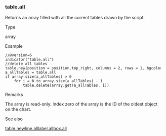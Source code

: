 ### table.all

Returns an array filled with all the current tables drawn by the script.

Type

array<table>

Example

```
//@version=6  
indicator("table.all")  
//delete all tables  
table.new(position = position.top_right, columns = 2, rows = 1, bgcolor = color.yellow, border_width = 1)  
a_allTables = table.all  
if array.size(a_allTables) > 0  
    for i = 0 to array.size(a_allTables) - 1  
        table.delete(array.get(a_allTables, i))
```

Remarks

The array is read-only. Index zero of the array is the ID of the oldest object on the chart.

See also

[table.new](#fun_table.new)[line.all](#var_line.all)[label.all](#var_label.all)[box.all](#var_box.all)
